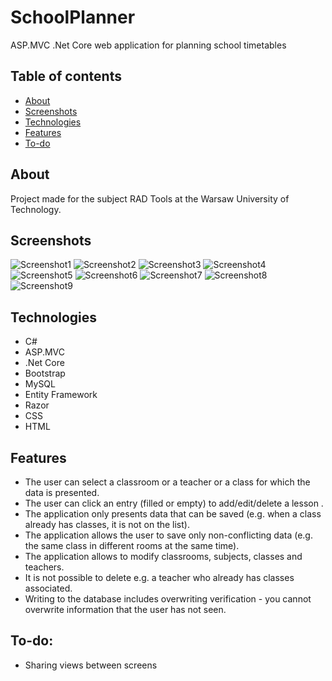 # SchoolPlanner
ASP.MVC .Net Core web application for planning school timetables

## Table of contents
* [About](#about)
* [Screenshots](#screenshots)
* [Technologies](#technologies)
* [Features](#features)
* [To-do](#to-do)

## About
Project made for the subject RAD Tools at the Warsaw University of Technology. 

## Screenshots
![Screenshot1](./img/screenshot1.png)
![Screenshot2](./img/screenshot2.png)
![Screenshot3](./img/screenshot3.png)
![Screenshot4](./img/screenshot4.png)
![Screenshot5](./img/screenshot5.png)
![Screenshot6](./img/screenshot6.png)
![Screenshot7](./img/screenshot7.png)
![Screenshot8](./img/screenshot8.png)
![Screenshot9](./img/screenshot9.png)

## Technologies
* C#
* ASP.MVC
* .Net Core
* Bootstrap
* MySQL
* Entity Framework
* Razor
* CSS
* HTML


## Features

* The user can select a classroom or a teacher or a class for which the data is presented.
* The user can click an entry (filled or empty) to add/edit/delete a lesson .
* The application only presents data that can be saved (e.g. when a class already has classes, it is not on the list).
* The application allows the user to save only non-conflicting data (e.g. the same class in different rooms at the same time).
* The application allows to modify classrooms, subjects, classes and teachers.
* It is not possible to delete e.g. a teacher who already has classes associated.
* Writing to the database includes overwriting verification - you cannot overwrite information that the user has not seen.


## To-do:
* Sharing views between screens
